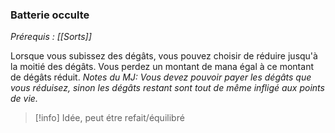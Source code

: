### Batterie occulte
*Prérequis : [[Sorts]]*

Lorsque vous subissez des dégâts, vous pouvez choisir de réduire jusqu'à la moitié des dégâts. Vous perdez un montant de mana égal à ce montant de dégâts réduit. 
*Notes du MJ: Vous devez pouvoir payer les dégâts que vous réduisez, sinon les dégâts restant sont tout de même infligé aux points de vie.*

>[!info]
>Idée, peut étre refait/équilibré